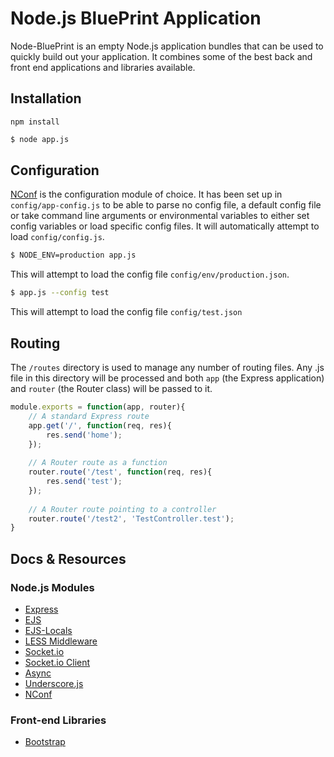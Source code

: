 # Node.js BluePrint Application

Node-BluePrint is an empty Node.js application bundles that can be used to quickly build 
out your application. It combines some of the best back and front end applications and 
libraries available.

## Installation
    npm install
	
``` bash
$ node app.js
```

## Configuration

[NConf](https://github.com/flatiron/nconf) is the configuration module of choice. It has 
been set up in `config/app-config.js` to be able to parse no config file, a default config 
file or take command line arguments or environmental variables to either set config variables 
or load specific config files. It will automatically attempt to load `config/config.js`.

``` bash
$ NODE_ENV=production app.js
```
This will attempt to load the config file `config/env/production.json`.

``` bash
$ app.js --config test
```
This will attempt to load the config file `config/test.json`

## Routing

The `/routes` directory is used to manage any number of routing files. Any .js file in this 
directory will be processed and both `app` (the Express application) and `router` (the Router
class) will be passed to it. 

``` javascript
module.exports = function(app, router){
	// A standard Express route
	app.get('/', function(req, res){
		res.send('home');
	});
	
	// A Router route as a function
	router.route('/test', function(req, res){
		res.send('test');
	});
	
	// A Router route pointing to a controller
	router.route('/test2', 'TestController.test');
}
```

## Docs & Resources
### Node.js Modules
* [Express](https://github.com/visionmedia/express)
* [EJS](https://github.com/visionmedia/ejs)
* [EJS-Locals](https://github.com/RandomEtc/ejs-locals)
* [LESS Middleware](https://github.com/emberfeather/less.js-middleware)
* [Socket.io](https://github.com/learnboost/socket.io/)
* [Socket.io Client](https://github.com/LearnBoost/socket.io-client)
* [Async](https://github.com/caolan/async)
* [Underscore.js](https://github.com/jashkenas/underscore)
* [NConf](https://github.com/flatiron/nconf)

### Front-end Libraries
* [Bootstrap](https://github.com/twbs/bootstrap)